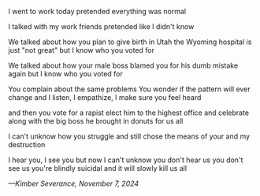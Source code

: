 I went to work today
pretended everything was normal

I talked with my work friends
pretended like I didn't know

We talked about how
you plan to give birth in Utah
the Wyoming hospital is just "not great"
but I know who you voted for

We talked about how
your male boss blamed you
for his dumb mistake again
but I know who you voted for

You complain about the same problems
You wonder if the pattern will ever change
and I listen, I empathize, I make sure you feel heard

and then you vote for a rapist
elect him to the highest office
and celebrate along with the big boss
he brought in donuts for us all

I can't unknow how you struggle
and still chose the means
of your and my destruction

I hear you, I see you
but now I can't unknow
you don't hear us
you don't see us
you're blindly suicidal
and it will slowly kill us all

*—Kimber Severance, November 7, 2024*
